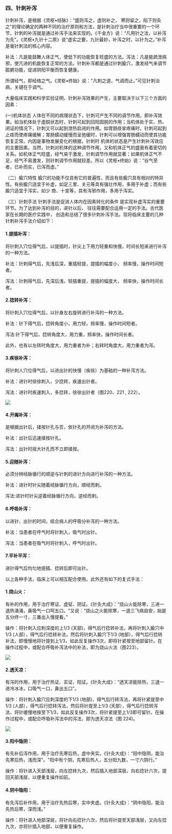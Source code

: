 ### 四、针刺补泻

针刺补泻，是根据《灵枢•经脉》：“盛则泻之，虚则补之， 寒则留之，陷下则灸之”的理论确定的两种不同的治疗原则和方法，是针刺治疗当中很重要的一个环节，针刺的补泻就是通过补泻手法来实现的。《千金方》说：“凡用针之法，以补泻为先”。《灵枢•九针十二原》说“虚实之要，九针最妙，补泻之时，以针为之。”补泻是毫针刺法的核心内容。

补法：凡是能鼓舞人体正气，使低下的功能恢复旺盛的方法。泻法：凡是能疏泄病邪，使亢进的机能恢复正常的方法。针刺补泻都是通过针刺腧穴，激发经气来调节脏腑功能，促进阴阳平衡而恢复健康。

所谓经气，即经络之气。《灵枢•终始》说："凡刺之道，气调而止。”可见针刺治病，关键在于调气。

大量临床实践和科学实验证明，针刺补泻效果的产生，主要取决于以下三个方面的因素：

(一)机体状态  人体在不同的病理状态下，针刺可产生不同的调节作用，即补泻效果。如当机体处于虚脱状态时，针刺可起到回阳固脱的作用；当机体处于实、热、闭证的情况下，针刺又可以起到泄热启闭的作用。如胃肠痉挛疼痛时，针刺可起到止痉而使疼痛缓解；胃肠蠕动缓慢而呈弛缓时，针刺可以增强胃肠蠕动而使其功能恢复正常。内因是事物发展变化的根据，针刺时 机体的状态是产生针刺补泻效应的主要因素。当然，针刺对机体的这种调节作用，又和机体正气的盛衰有着密切的关系。如机体正气旺盛，经气易于激发，针刺调节作用就显著；如果机体正气不足，经气不易激发，则针刺调节作用就较差。所以《灵枢•终始》说：“谷气至者，已补而实，已泻而虚。”

（二）腧穴特性  腧穴的功能不仅具有它的普遍性，而且有些腧穴具有相对的特异性。有些腧穴适宜于补虚，如足三里、关元等具有强壮作用，多用于补虚；而有些腧穴适宜于泻实，如少 商、十宣等，具有泻邪作用，多用于泻实。

（三）针刺手法  针刺手法是促进人体内在因素转化的条件 是实现补虚泻实的重要环节。为了达到补泻的目的，进针以后， 往往需要配合运用一定的手法。古代医家在长期的医疗实践中， 创造和总结了很多针刺补泻手法。现将临床主要的几种针刺补泻手法介绍如下：

#### 1.提插补泻：

将针刺入穴位得气后，以提插时，针尖上下用力轻重和快慢，时间长短来进行补泻的一种方法。

补法：针刺得气后，先浅后深，重插轻提，提插的幅度小， 频率慢，操作时间短者。

泻法：针刺得气后，先深后浅，轻插重提，提插的幅度大， 频率快，操作时间长者。

#### 2.捻转补泻：

将针刺入穴位得气后，以针身左右旋转进行补泻的一种方法。

补法：针下得气后，捻转角度小，用力轻，频率慢，操作时间短者。

泻法:针下得气后，捻转角度大，用力重，频率快，操作时间长者。

此外，也有以左转时角度大，用力重者为补；右转时角度大，用力重者为泻。

#### 3.疾徐补泻：

将针刺人穴位得气后，以进出针的快慢（疾徐）为基础的一种补泻方法。

补法：进针时徐徐刺入，少捻转，疾速出针者。

泻法：进针时疾速刺入，多捻转，徐徐出针者（图220、221 , 222）。

![](img/图220、221、222.jpg)

#### 4.开阖补泻：

是根据出针后，揉按针孔与否，依针孔的开闭为补泻的方法。

补法：出针后迅速揉按针孔。

泻法：出针时摇大针孔而不立即揉按。

#### 5.迎随补泻：

必须分辨经脉循行的顺逆与针刺的进针方向进行补泻的一种方法。

补法：进针时针尖随着经脉循行方向，顺经而刺。

泻法:进针时针尖逆着经脉循行方向，逆经而刺。

#### 6.呼吸补泻：

以进针、出针的时间，结合病人的呼吸分补泻的一种方法。

补法：当患者在呼气时将针刺入，吸气时出针。

泻法：当患者在吸气时将针刺入，呼气时出针。

#### 7.平补平泻：

进针得气后均匀地提插、捻转后即可出针。

以上各种手法，临床上可以相互配合使用。此外还有如下的复式手法：

#### 1.烧山火：

有补的作用，用于治疗寒证、虚钲、阴证。《针灸大成》：“烧山火能除寒，三进一退热涌涌，鼻吸气一口呵五口。"又说：“烧山之火能除寒，一退三飞病自安，始是五分终一寸，三番出入慢提看。”

操作：将针刺入应刺深度的上1/3 (天部)，得气后行捻转补法，再将针刺入腧穴中1/3 (人部），得气后行捻转补法，然后将针刺入腧穴下1/3 (地部），得气后行捻转补法，即慢慢地将针提到上1/3，如此反复操作3次，即将针紧按至地部留针。在操作过程中，或配合呼吸补泻法中的补法，即为烧山火法（图223）。

![](img/图223.jpg)

#### 2.透天凉：

有泻的作用，用于治疗热证、实证、阳证。《针灸大成》：“透天凉能除热，三退一进冷冰冰，口吸气一口，鼻出五口”。

操作：将针刺入腧穴应刺深度的下1/3 (地部)，得气后行转泻法，再将针紧提至中1/3 (人部），得气后行捻转泻法，然后将针提至上1/3 (天部），得气后行捻转泻法，将针缓慢地按至下1/3，如此反复操作3次，将针紧提至上1/3即可留针。在操作过程中，或配合呼吸补泻法中的泻法，即为透天凉法（图 224)。

![](img/图224.jpg)

#### 3.阳中隐阴：

有先补后泻作用，用于治疗先寒后热，虚中夹实。《针灸大成》：“阳中隐阴，能治先寒后热，浅而深”。"阳中有个阴，先寒后热人，五分阳九数，一寸六阴行。”

操作：将针进入天部浅层，向左捻转九次，然后插入地部深层，向右捻针六次，提回天部浅层，以便重复操作如前。

#### 4.阴中隐阳：

有先泻后补作用，用于治疗先热后寒，实中夹虚。《针灸大成》：“阴中隐阳，能治先热后寒，深而浅。”

操作：将针进入地部深层，将针向右捻针六次，然后将针提至天部浅层，又向左捻九次，亦将针插入地部，以便重复操作。
